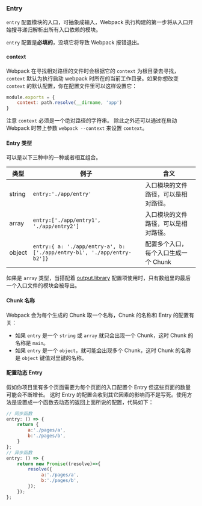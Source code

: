### Entry
`entry` 配置模块的入口，可抽象成输入，Webpack 执行构建的第一步将从入口开始搜寻递归解析出所有入口依赖的模块。

`entry` 配置是**必填的**，没填它将导致 Webpack 报错退出。

#### context
Webpack 在寻找相对路径的文件时会根据它的 `context` 为根目录去寻找，`context` 默认为执行启动 webpack 时所在的当前工作目录。如果你想改变 `context` 的默认配置，你在配置文件里可以这样设置它：
```js
module.exports = {
    context: path.resolve(__dirname, 'app')
}
```
注意 `context` 必须是一个绝对路径的字符串。
除此之外还可以通过在启动 Webpack 时带上参数 `webpack --context` 来设置 `context`。


#### Entry 类型
可以是以下三种中的一种或者相互组合。

| 类型 | 例子 | 含义 |
| -- | --- | ------- |
| string | `entry:'./app/entry'` | 入口模块的文件路径，可以是相对路径。|
| array | `entry:['./app/entry1', './app/entry2']` | 入口模块的文件路径，可以是相对路径。|
| object | `entry:{ a: './app/entry-a', b: ['./app/entry-b1', './app/entry-b2']}` | 配置多个入口，每个入口生成一个 Chunk |

如果是 `array` 类型，当搭配着 [output.library]() 配置项使用时，只有数组里的最后一个入口文件的模块会被导出。

#### Chunk 名称
Webpack 会为每个生成的 Chunk 取一个名称，Chunk 的名称和 Entry 的配置有关：
- 如果 `entry` 是一个 `string` 或 `array` 就只会出现一个 Chunk，这时 Chunk 的名称是 `main`。
- 如果 `entry` 是一个 `object`，就可能会出现多个 Chunk，这时 Chunk 的名称是 `object` 键值对里键的名称。

#### 配置动态 Entry
假如你项目里有多个页面需要为每个页面的入口配置个 Entry 但这些页面的数量可能会不断增长。
这时 Entry 的配置会收到其它因素的影响而不是写死。使用方法是设置成一个函数去动态的返回上面所说的配置，代码如下：
```js
// 同步函数
entry: () => {
    return {
        a:'./pages/a',
        b:'./pages/b',
    }
};
// 异步函数
entry: () => {
    return new Promise((resolve)=>{
        resolve({
             a:'./pages/a',
             b:'./pages/b',
        });
    });
};
```
